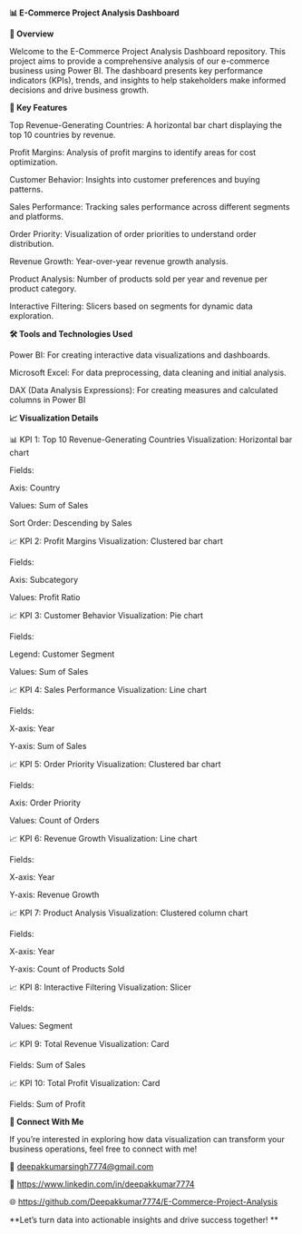 **📊 E-Commerce Project Analysis Dashboard**


**📝 Overview**

Welcome to the E-Commerce Project Analysis Dashboard repository. This project aims to provide a comprehensive analysis of our e-commerce business using Power BI. The dashboard presents key performance indicators (KPIs), trends, and insights to help stakeholders make informed decisions and drive business growth.



**🔑 Key Features**

Top Revenue-Generating Countries: A horizontal bar chart displaying the top 10 countries by revenue.

Profit Margins: Analysis of profit margins to identify areas for cost optimization.

Customer Behavior: Insights into customer preferences and buying patterns.

Sales Performance: Tracking sales performance across different segments and platforms.

Order Priority: Visualization of order priorities to understand order distribution.

Revenue Growth: Year-over-year revenue growth analysis.

Product Analysis: Number of products sold per year and revenue per product category.

Interactive Filtering: Slicers based on segments for dynamic data exploration.



**🛠️ Tools and Technologies Used**

Power BI: For creating interactive data visualizations and dashboards.

Microsoft Excel: For data preprocessing, data cleaning and initial analysis.

DAX (Data Analysis Expressions): For creating measures and calculated columns in Power BI



**📈 Visualization Details**

📊 KPI 1: Top 10 Revenue-Generating Countries
Visualization: Horizontal bar chart

Fields:

Axis: Country

Values: Sum of Sales

Sort Order: Descending by Sales

📈 KPI 2: Profit Margins
Visualization: Clustered bar chart

Fields:

Axis: Subcategory

Values: Profit Ratio

📈 KPI 3: Customer Behavior
Visualization: Pie chart

Fields:

Legend: Customer Segment

Values: Sum of Sales

📈 KPI 4: Sales Performance
Visualization: Line chart

Fields:

X-axis: Year

Y-axis: Sum of Sales

📈 KPI 5: Order Priority
Visualization: Clustered bar chart

Fields:

Axis: Order Priority

Values: Count of Orders

📈 KPI 6: Revenue Growth
Visualization: Line chart

Fields:

X-axis: Year

Y-axis: Revenue Growth

📈 KPI 7: Product Analysis
Visualization: Clustered column chart

Fields:

X-axis: Year

Y-axis: Count of Products Sold

📈 KPI 8: Interactive Filtering
Visualization: Slicer

Fields:

Values: Segment

📈 KPI 9: Total Revenue
Visualization: Card

Fields: Sum of Sales

📈 KPI 10: Total Profit
Visualization: Card

Fields: Sum of Profit



**📌 Connect With Me**

If you’re interested in exploring how data visualization can transform your business operations, feel free to connect with me!

📧 deepakkumarsingh7774@gmail.com

🔗 https://www.linkedin.com/in/deepakkumar7774

🌐 https://github.com/Deepakkumar7774/E-Commerce-Project-Analysis


**Let’s turn data into actionable insights and drive success together! **



